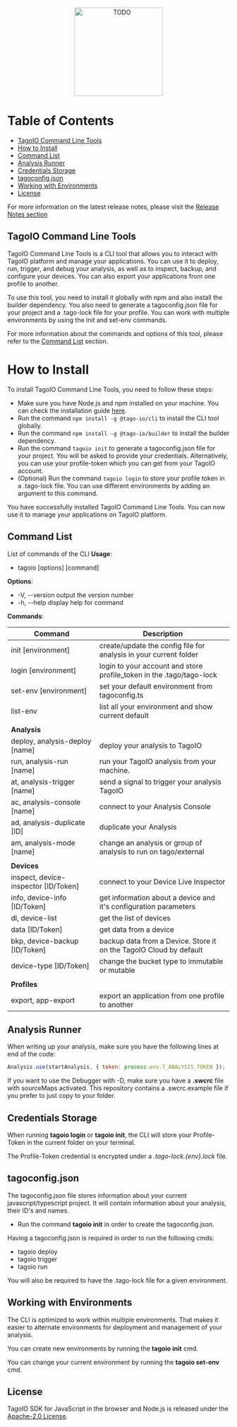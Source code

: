 <br/>
<p align="center">
  <img src="https://assets.tago.io/tagoio/tagoio.png" width="200px" alt="TODO"></img>
</p>

# Table of Contents
- [TagoIO Command Line Tools](#tagoio-command-line-tools)
- [How to Install](#how-to-install)
- [Command List](#command-list)
- [Analysis Runner](#analysis-runner)
- [Credentials Storage](#credentials-storage)
- [tagoconfig.json](#tagoconfigjson)
- [Working with Environments](#working-with-environments)
- [License](#license)

For more information on the latest release notes, please visit the [Release Notes section](https://github.com/tago-io/tagoio-cli/releases)

## TagoIO Command Line Tools
TagoIO Command Line Tools is a CLI tool that allows you to interact with TagoIO platform and manage your applications. You can use it to deploy, run, trigger, and debug your analysis, as well as to inspect, backup, and configure your devices. You can also export your applications from one profile to another.

To use this tool, you need to install it globally with npm and also install the builder dependency. You also need to generate a tagoconfig.json file for your project and a .tago-lock file for your profile. You can work with multiple environments by using the init and set-env commands.

For more information about the commands and options of this tool, please refer to the [Command List](#command-list) section.

# How to Install
To install TagoIO Command Line Tools, you need to follow these steps:

- Make sure you have Node.js and npm installed on your machine. You can check the installation guide [here](^1^).
- Run the command `npm install -g @tago-io/cli` to install the CLI tool globally.
- Run the command `npm install -g @tago-io/builder` to install the builder dependency.
- Run the command `tagoio init` to generate a tagoconfig.json file for your project. You will be asked to provide your credentials. Alternatively, you can use your profile-token which you can get from your TagoIO account.
- (Optional) Run the command `tagoio login` to store your profile token in a .tago-lock file. You can use different environments by adding an argument to this command.

You have successfully installed TagoIO Command Line Tools. You can now use it to manage your applications on TagoIO platform. 

## Command List
List of commands of the CLI
**Usage**:
- tagoio [options] [command]

**Options**:
-  -V, --version                          output the version number
-  -h, --help                             display help for command

**Commands**:

| Command | Description |
| ---- | ---- |
| init [environment] | create/update the config file for analysis in your current folder |
| login [environment] | login to your account and store profile_token in the .tago/tago-lock |
| set-env [environment] | set your default environment from tagoconfig.ts |
| list-env | list all your environment and show current default |
| | |
| **Analysis** | |
| deploy, analysis-deploy [name] | deploy your analysis to TagoIO |
| run, analysis-run [name] | run your TagoIO analysis from your machine. |
| at, analysis-trigger [name] | send a signal to trigger your analysis TagoIO |
| ac, analysis-console [name] | connect to your Analysis Console |
| ad, analysis-duplicate [ID] | duplicate your Analysis |
| am, analysis-mode [name] | change an analysis or group of analysis to run on tago/external |
| | |
| **Devices** | |
| inspect, device-inspector [ID/Token] | connect to your Device Live Inspector |
| info, device-info [ID/Token] | get information about a device and it's configuration parameters |
| dl, device-list  | get the list of devices |
| data [ID/Token] | get data from a device |
| bkp, device-backup [ID/Token] | backup data from a Device. Store it on the TagoIO Cloud by default |
| device-type [ID/Token] | change the bucket type to immutable or mutable |
| |
| **Profiles** | |
| export, app-export | export an application from one profile to another |

## Analysis Runner
When writing up your analysis, make sure you have the following lines at end of the code:

```javascript
Analysis.use(startAnalysis, { token: process.env.T_ANALYSIS_TOKEN });

```

If you want to use the Debugger with -D, make sure you have a **.swcrc** file with sourceMaps activated. This repository contains a .swcrc.example file if you prefer to just copy to your folder.

## Credentials Storage
When running **tagoio login** or **tagoio init**, the CLI will store your Profile-Token in the current folder on your terminal.

The Profile-Token credential is encrypted under a *.tago-lock.{env}.lock* file.

## tagoconfig.json
The tagoconfig.json file stores information about your current javascript/typescript project. It will contain information about your analysis, their ID's and names.

- Run the command **tagoio init** in order to create the tagoconfig.json.

Having a tagoconfig.json is required in order to run the following cmds:
* tagoio deploy
* tagoio trigger
* tagoio run

You will also be required to have the .tago-lock file for a given environment.


## Working with Environments
The CLI is optimized to work within multiple environments. That makes it easier to alternate environments for deployment and management of your analysis.

You can create new environments by running the **tagoio init** cmd.

You can change your current environment by running the **tagoio set-env** cmd.

## License

TagoIO SDK for JavaScript in the browser and Node.js is released under the [Apache-2.0 License](https://github.com/tagoio-cli/blob/master/LICENSE.md).
